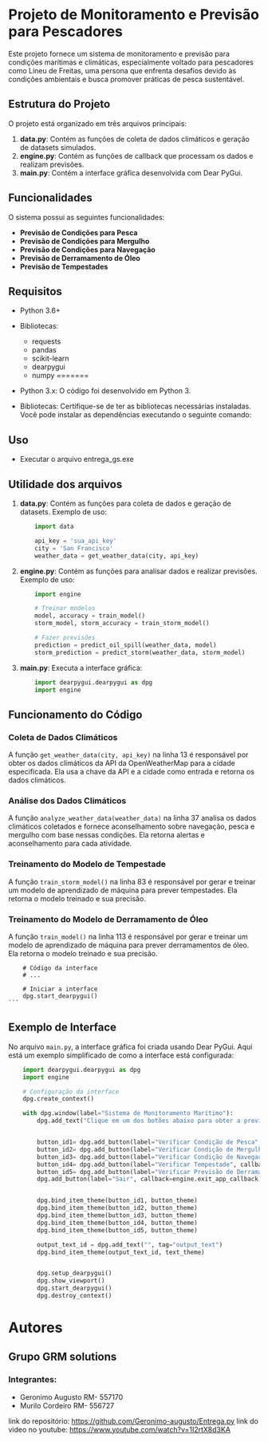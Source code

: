 # Projeto de Monitoramento e Previsão para Pescadores

Este projeto fornece um sistema de monitoramento e previsão para condições marítimas e climáticas, especialmente voltado para pescadores como Lineu de Freitas, uma persona que enfrenta desafios devido às condições ambientais e busca promover práticas de pesca sustentável.

## Estrutura do Projeto

O projeto está organizado em três arquivos principais:

1. **data.py**: Contém as funções de coleta de dados climáticos e geração de datasets simulados.
2. **engine.py**: Contém as funções de callback que processam os dados e realizam previsões.
3. **main.py**: Contém a interface gráfica desenvolvida com Dear PyGui.

## Funcionalidades

O sistema possui as seguintes funcionalidades:
- **Previsão de Condições para Pesca**
- **Previsão de Condições para Mergulho**
- **Previsão de Condições para Navegação**
- **Previsão de Derramamento de Óleo**
- **Previsão de Tempestades**

## Requisitos
- Python 3.6+
- Bibliotecas:
  - requests
  - pandas
  - scikit-learn
  - dearpygui
  - numpy
=======
- Python 3.x: O código foi desenvolvido em Python 3.

- Bibliotecas: Certifique-se de ter as bibliotecas necessárias instaladas. Você pode instalar as dependências executando o seguinte comando:


## Uso
- Executar o arquivo entrega_gs.exe

## Utilidade dos arquivos

1. **data.py**: Contém as funções para coleta de dados e geração de datasets. Exemplo de uso:
    ```python
        import data 

        api_key = 'sua_api_key'
        city = 'San Francisco'
        weather_data = get_weather_data(city, api_key)
    ```


2. **engine.py**: Contém as funções para analisar dados e realizar previsões. Exemplo de uso:
    ```python
        import engine 

        # Treinar modelos
        model, accuracy = train_model()
        storm_model, storm_accuracy = train_storm_model()

        # Fazer previsões
        prediction = predict_oil_spill(weather_data, model)
        storm_prediction = predict_storm(weather_data, storm_model)
    ```

3. **main.py**: Executa a interface gráfica:
    ```python
        import dearpygui.dearpygui as dpg
        import engine

## Funcionamento do Código
### Coleta de Dados Climáticos
A função `get_weather_data(city, api_key)` na linha 13 é responsável por obter os dados climáticos da API da OpenWeatherMap para a cidade especificada. Ela usa a chave da API e a cidade como entrada e retorna os dados climáticos.

### Análise dos Dados Climáticos
A função `analyze_weather_data(weather_data)` na linha 37 analisa os dados climáticos coletados e fornece aconselhamento sobre navegação, pesca e mergulho com base nessas condições. Ela retorna alertas e aconselhamento para cada atividade.

### Treinamento do Modelo de Tempestade
A função `train_storm_model()` na linha 83 é responsável por gerar e treinar um modelo de aprendizado de máquina para prever tempestades. Ela retorna o modelo treinado e sua precisão.

### Treinamento do Modelo de Derramamento de Óleo
A função `train_model()` na linha 113 é responsável por gerar e treinar um modelo de aprendizado de máquina para prever derramamentos de óleo. Ela retorna o modelo treinado e sua precisão.

        # Código da interface
        # ...
        
        # Iniciar a interface
        dpg.start_dearpygui()
    ```

## Exemplo de Interface

No arquivo `main.py`, a interface gráfica foi criada usando Dear PyGui. Aqui está um exemplo simplificado de como a interface está configurada:

```python
    import dearpygui.dearpygui as dpg
    import engine

    # Configuração da interface
    dpg.create_context()

    with dpg.window(label="Sistema de Monitoramento Marítimo"):
        dpg.add_text("Clique em um dos botões abaixo para obter a previsão correspondente.")


        button_id1= dpg.add_button(label="Verificar Condição de Pesca", callback=engine.check_fishing_callback)
        button_id2= dpg.add_button(label="Verificar Condição de Mergulho", callback=engine.check_diving_callback)
        button_id3= dpg.add_button(label="Verificar Condição de Navegação", callback=engine.check_navigation_callback)
        button_id4= dpg.add_button(label="Verificar Tempestade", callback=engine.check_storm_callback)
        button_id5= dpg.add_button(label="Verificar Previsão de Derramamento de Óleo", callback=engine.check_oil_spill_callback)
        dpg.add_button(label="Sair", callback=engine.exit_app_callback)


        dpg.bind_item_theme(button_id1, button_theme)
        dpg.bind_item_theme(button_id2, button_theme)
        dpg.bind_item_theme(button_id3, button_theme)
        dpg.bind_item_theme(button_id4, button_theme)
        dpg.bind_item_theme(button_id5, button_theme)

        output_text_id = dpg.add_text("", tag="output_text")
        dpg.bind_item_theme(output_text_id, text_theme)


        dpg.setup_dearpygui()
        dpg.show_viewport()
        dpg.start_dearpygui()
        dpg.destroy_context()

```
# Autores
## Grupo GRM solutions
### Integrantes:
- Geronimo Augusto RM- 557170
- Murilo Cordeiro RM- 556727

link do repositório: https://github.com/Geronimo-augusto/Entrega.py
link do video no youtube: https://www.youtube.com/watch?v=1I2rtX8d3KA